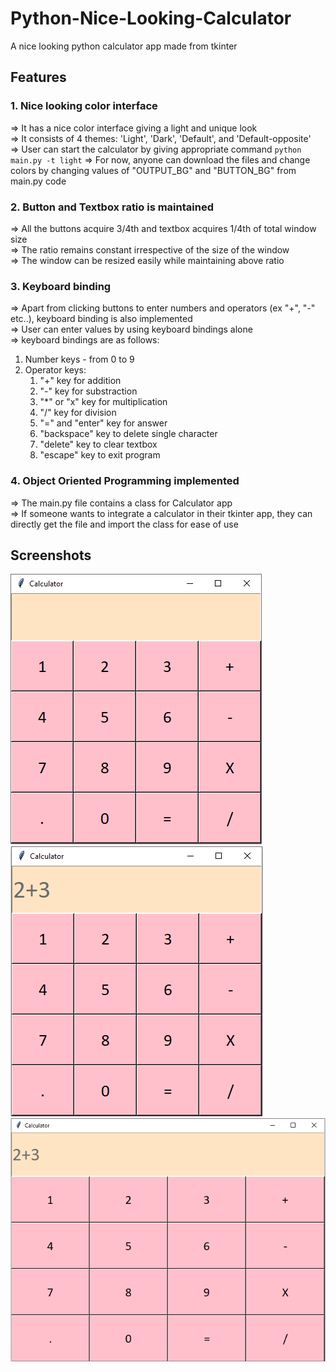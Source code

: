 # Python-Nice-Looking-Calculator
A nice looking python calculator app made from tkinter

## Features
### 1. Nice looking color interface
=> It has a nice color interface giving a light and unique look\
=> It consists of 4 themes: 'Light', 'Dark', 'Default', and 'Default-opposite'\
=> User can start the calculator by giving appropriate command
`python main.py -t light`
=> For now, anyone can download the files and change colors by changing values of "OUTPUT_BG" and "BUTTON_BG" from main.py code

### 2. Button and Textbox ratio is maintained
=> All the buttons acquire 3/4th and textbox acquires 1/4th of total window size\
=> The ratio remains constant irrespective of the size of the window\
=> The window can be resized easily while maintaining above ratio

### 3. Keyboard binding
=> Apart from clicking buttons to enter numbers and operators (ex "+", "-" etc..), keyboard binding is also implemented\
=> User can enter values by using keyboard bindings alone\
=> keyboard bindings are as follows:
  1. Number keys - from 0 to 9
  2. Operator keys:
     1. "+" key for addition
     2. "-" key for substraction
     3. "*" or "x" key for multiplication
     4. "/" key for division
     5. "=" and "enter" key for answer
     6. "backspace" key to delete single character
     7. "delete" key to clear textbox
     8. "escape" key to exit program

### 4. Object Oriented Programming implemented
=> The main.py file contains a class for Calculator app\
=> If someone wants to integrate a calculator in their tkinter app, they can directly get the file and import the class for ease of use


## Screenshots
![Screenshot 1](https://github.com/Vishesh-Dvivedi/Python-Nice-Looking-Calculator/blob/main/images/screenshot.PNG "Screenshot 1")
![Screenshot 2](https://github.com/Vishesh-Dvivedi/Python-Nice-Looking-Calculator/blob/main/images/screenshot2.PNG "Screenshot 2")
![Screenshot 3](https://github.com/Vishesh-Dvivedi/Python-Nice-Looking-Calculator/blob/main/images/screenshot3.PNG "Screenshot 3")
